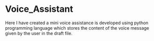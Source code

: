 # Voice_Assistant

Here I have created a mini voice assistance is developed using python programming language which stores the content of the voice message given by the user in the draft file.